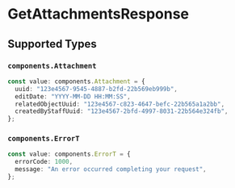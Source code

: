 # GetAttachmentsResponse


## Supported Types

### `components.Attachment`

```typescript
const value: components.Attachment = {
  uuid: "123e4567-9545-4887-b2fd-22b569eb999b",
  editDate: "YYYY-MM-DD HH:MM:SS",
  relatedObjectUuid: "123e4567-c823-4647-befc-22b565a1a2bb",
  createdByStaffUuid: "123e4567-2bfd-4997-8031-22b564e324fb",
};
```

### `components.ErrorT`

```typescript
const value: components.ErrorT = {
  errorCode: 1000,
  message: "An error occurred completing your request",
};
```

